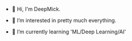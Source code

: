 - 👋 Hi, I'm DeepMick.

- 👀 I’m interested in pretty much everything.

- 🌱 I’m currently learning 'ML/Deep Learning/AI'

